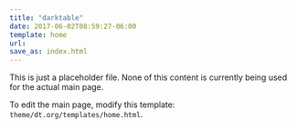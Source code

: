 ```yaml
---
title: "darktable"
date: 2017-06-02T08:59:27-06:00
template: home
url:
save_as: index.html
---
```


This is just a placeholder file.  None of this content is currently being used for the actual main page.

To edit the main page, modify this template: `theme/dt.org/templates/home.html`.
